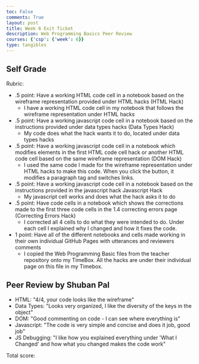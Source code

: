```yaml
---
toc: False
comments: True
layout: post
title: Week 6 Exit Ticket
description: Web Programming Basics Peer Review
courses: {'csp': {'week': 6}}
type: tangibles
---
```


## Self Grade
Rubric:
- .5 point: Have a working HTML code cell in a notebook based on the wireframe representation provided under HTML hacks (HTML Hack)
    - I have a working HTML code cell in my notebook that follows the wireframe representation under HTML hacks
- .5 point: Have a working javascript code cell in a notebook based on the instructions provided under data types hacks (Data Types Hack)
    - My code does what the hack wants it to do, located under data types hacks
- .5 point: Have a working javascript code cell in a notebook which modifies elements in the first HTML code cell hack or another HTML code cell based on the same wireframe representation (DOM Hack)
    - I used the same code I made for the wireframe representation under HTML hacks to make this code. When you click the button, it modifies a paragraph tag and switches links. 
- .5 point: Have a working javascript code cell in a notebook based on the instructions provided in the javascript hack Javascript Hack
    - My javascript cell works and does what the hack asks it to do
- .5 point: Have code cells in a notebook which shows the corrections made to the first three code cells in the 1.4 correcting errors page (Correcting Errors Hack)
    - I corrected all 4 cells to do what they were intended to do. Under each cell I explained why I changed and how it fixes the code. 
- 1 point: Have all of the different notebooks and cells made working in their own individual GitHub Pages with utterances and reviewers comments
    - I copied the Web Programming Basic files from the teacher repository onto my TimeBox. All the hacks are under their individual page on this file in my Timebox.

## Peer Review by Shuban Pal
- HTML: "4/4, your code looks like the wireframe"
- Data Types: "Looks very organized, I like the diversity of the keys in the object"
- DOM: "Good commenting on code - I can see where everything is"
- Javascript: "The code is very simple and concise and does it job, good job"
- JS Debugging: "I like how you explained everything under 'What I Changed' and how what you changed makes the code work"

Total score: 